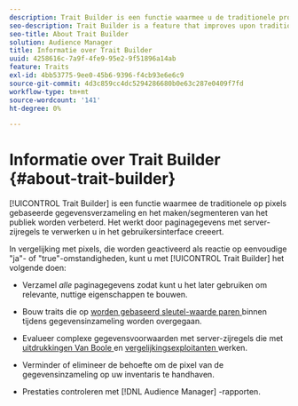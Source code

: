```yaml
---
description: Trait Builder is een functie waarmee u de traditionele processen voor gegevensverzameling op basis van pixels en het maken/segmenteren van het publiek kunt verbeteren. Het werkt door paginagegevens met server-zijregels te verwerken u in het gebruikersinterface creeert.
seo-description: Trait Builder is a feature that improves upon traditional pixel-based data collection and audience creation/segmentation processes. It works by processing page data with server-side rules you create in the user interface.
seo-title: About Trait Builder
solution: Audience Manager
title: Informatie over Trait Builder
uuid: 4258616c-7a9f-4fe9-95e2-9f51896a14ab
feature: Traits
exl-id: 4bb53775-9ee0-45b6-9396-f4cb93e6e6c9
source-git-commit: 4d3c859cc4dc5294286680b0e63c287e0409f7fd
workflow-type: tm+mt
source-wordcount: '141'
ht-degree: 0%

---
```


# Informatie over Trait Builder {#about-trait-builder}

[!UICONTROL Trait Builder] is een functie waarmee de traditionele op pixels gebaseerde gegevensverzameling en het maken/segmenteren van het publiek worden verbeterd. Het werkt door paginagegevens met server-zijregels te verwerken u in het gebruikersinterface creeert.

<!-- c_tb_about.xml -->

In vergelijking met pixels, die worden geactiveerd als reactie op eenvoudige &quot;ja&quot;- of &quot;true&quot;-omstandigheden, kunt u met [!UICONTROL Trait Builder] het volgende doen:

* Verzamel *alle* paginagegevens zodat kunt u het later gebruiken om relevante, nuttige eigenschappen te bouwen.
* Bouw traits die op [ worden gebaseerd sleutel-waarde paren ](../../reference/key-value-pairs-explained.md) binnen tijdens gegevensinzameling worden overgegaan.
* Evalueer complexe gegevensvoorwaarden met server-zijregels die met [ uitdrukkingen Van Boole ](../../reference/boolean-expressions-tsb.md) en [ vergelijkingsexploitanten ](../../features/traits/trait-comparison-operators.md) werken.

* Verminder of elimineer de behoefte om de pixel van de gegevensinzameling op uw inventaris te handhaven.
* Prestaties controleren met [!DNL Audience Manager] -rapporten.
